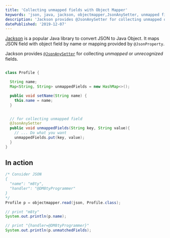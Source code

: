 ```yaml
---
title: 'Collecting unmapped fields with Object Mapper'
keywords: 'json, java, jackson, objectmapper,JsonAnySetter, unmapped fields with Jackson, unmapped fields with objectmapper'
description: 'Jackson provides @JsonAnySetter for collecting unmapped or unrecognized fields.'
datePublished: '2019-12-07'
---
```


[Jackson](https://github.com/FasterXML/jackson) is a popular Java library to convert JSON to Java Object. It maps JSON field with object field by name or mapping provided by `@JsonProperty`.

Jackson provides [`@JsonAnySetter`](https://fasterxml.github.io/jackson-annotations/javadoc/2.4/com/fasterxml/jackson/annotation/JsonAnySetter.html) for collecting _unmapped_ or _unrecognized_ fields.

```java

class Profile {

  String name;
  Map<String, String> unmappedFields = new HashMap<>();

  public void setName(String name) {
    this.name = name;
  }


  // for collecting unmapped field
  @JsonAnySetter
  public void unmappedFields(String key, String value){
    // ... Do what you want
    unmappedFields.put(key, value);
  }
}
```

## In action

```java
/* Consider JSON
{
  "name": "m8ty",
  "handler": "@DM8tyProgrammer"
}
*/
Profile p = objectmapper.read(json, Profile.class);

// print "m8ty"
System.out.println(p.name);

// print "{handler=@DM8tyProgrammer}"
System.out.println(p.unmatchedFields);

```
